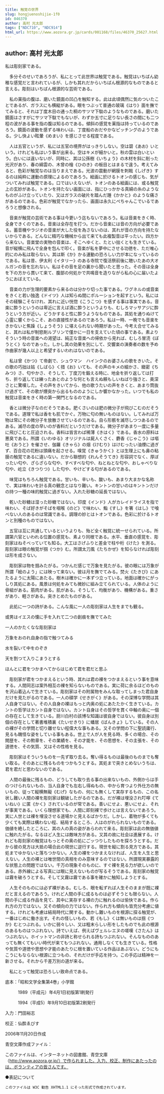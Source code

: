 ```yaml
---
title: 触覚の世界
slug: hongjuenoshijie-1f0
id: 046370
author: 高村 光太郎
tags: ["NDC710", "NDC914"]
html_url: https://www.aozora.gr.jp/cards/001168/files/46370_25627.html
---
```


## author: 高村 光太郎

私は彫刻家である。

　多分そのせいであろうが、私にとって此世界は触覚である。触覚はいちばん幼稚な感覚だと言われているが、しかも其れだからいちばん根源的なものであると言える。彫刻はいちばん根源的な芸術である。

　私の薬指の腹は、磨いた鏡面の凹凸を触知する。此は此頃偶然に気のついたことであるが、ガラスにも横縦がある。眼をつぶって普通の玻璃《はり》面を撫でてみると、それは丁度木目の通った桐のサツマ下駄のようなものである。磨いた鏡面はさすがにサツマ下駄でもないが、わずか五寸に足りない長さの間にも二つ程の波がある事を指の腹は知るのである。傾斜の感覚を薬指は持っているのであろう。鏡面の波動を感ずる味わいは、丁度船のおだやかなピッチングのようである。少し快よい眩暈《めまい》を感じさせる程度である。

　人は五官というが、私には五官の境界がはっきりしない。空は碧《あお》いという。けれども私はいう事が出来る。空はキメが細かいと。秋の雲は白いという。白いには違いないが、同時に、其は公孫樹《いちょう》の木材を斜に削った光沢があり、春の綿雲の、木曾の檜《ひのき》の板目とはまるで違う。考えてみると、色彩が触覚なのは当りまえである。光波の震動が網膜を刺戟《しげき》するのは純粋に運動の原理によるのであろう。絵画に於けるトオンの感じも、気がついてみれば触覚である。口ではいえないが、トオンのある絵画には、或る触覚上の玄妙がある。トオンを持たない画面には、指にひっかかる真綿の糸のようなものがふけ立っていたり、又はガラスの破片を踏んだ踵《かかと》のような痛さがあるのである。色彩が触覚でなかったら、画面は永久にぺちゃんこでいるであろうと想像される。

　音楽が触覚の芸術である事は今更いう迄もないであろう。私は音楽をきく時、全身できくのである。音楽は全存在を打つ。だから音楽には音の方向が必要である。蓄音機やラジオの音楽が大した役を為さないのは、其れが音の方向を持たないからである。どんなに精巧な機械から出て来ても此複製音は平ったい。四方から来ない。音楽堂の実物の音楽は、そこへゆくと、たとい拙くとも生きている。音が縦横に飛んで全身を包んで叩く。音楽が私を夢中にさせる功徳を、ただ唯心的にのみ私は取らない。其は斯《か》かる運動の恐ろしい力が本になっているのである。私は昔、伊太利《イタリー》のある寺院で復活祭前後に聴いたあの大オルガンの音を忘れない。私はその音を足の裏から聞いたと思った。その音は全身を下の方から貫いて来て、腹部の何処かで共鳴音を造りながら私の心に届いたようにおぼえている。

　音楽の力が生理的要素から来るのは分かり切った事である。ワグネルの或音楽をきくと若い独逸《ドイツ》人は知らぬ間にポルーションを起すという。私にはその経験こそなけれ、其れに近い恍惚《こうこつ》を感ずる事は事実である。音楽に酔うというのは卑近に言えば酒に酔うというよりも、むしろマッサアジに酔うという方が近い。どうかすると性に酔うようなものである。其処を通りぬけて心霊に響くからこそ、あの直接性があるのであろう。私は一時、一晩でも音楽をきかないと焦躁《しょうそう》に堪えられない時期があった。今考え合せてみると、其れは私が制慾剤ルブリンで僅かに一日を支えていた頃の事である。素よりそういう時の音楽への渇望は、純正な音楽への帰依から見れば、むしろ冒涜《ぼうとく》なのであった。しかし其の効果を別にして、交響楽の演奏者の数を予め作曲家が幾人以上と希望するいわれはないのである。

　私は曾《かつ》て帝劇で、シュウマン　ハインクのお婆さんの歌をきいた。その歌の巧拙は姑《しばら》く措《お》いても、その声のキメの細かさ、緻密《ちみつ》さ、匂やかさ、そうして、丁度刀を鍛える時に、地金を折り返しては打ち、折り返しては練ったあとのような何とも言えぬ頼もしいねばり強さと、奥深さとに驚嘆した。その声をきいてから、他の歌うたいの声をきくと、あまり筒抜け過ぎて、その歌が煙突から出るもののようにしか響かなかった。いつでも私の触覚は音楽をきく時の第一関門となるのである。

　香とは微分子なのだそうである。肥くさいのは肥の微分子が飛びこむのだそうである。道理で私は香をも肌でかぐ。万物に匂の無いものはない。してみれば万物は常にその微分子を放散させているのである。自ら形骸を滅尽しつつあるのである。滅尽の度の早いのが香料だというだけである。微分子があまり一度に多量に飛びこむと圧迫される。香料は皆言わば稀薄《きはく》である。香水の原料は悪臭である。所謂《いわゆる》オリジナルは屍人くさく、麝香《じゃこう》は嘔吐《おうと》を催させ、伽羅《きゃら》の烟《けむり》はけむったい油煙に過ぎず、百合花の花粉は頭痛を起させる。嗅覚《きゅうかく》とは生理上にも鼻の粘膜の触覚であるに違いない。だから聯想的《れんそうてき》形容詞でなく、厚ぼったい匂や、ざらざらな匂や、すべすべな匂や、ねとねとな匂や、おしゃべりな匂や、屹立《きつりつ》した匂や、やけどする匂があるのである。

　味覚はもちろん触覚である。甘いも、辛いも、酸いも、あまり大まかな名称で、実は味わいを計る真の観念とはなり難い。キントンの甘いのはキントンだけの持つ一種の味的触覚に過ぎない。入れた砂糖の延長ではない。

　乾いた砂糖は湿った砂糖ではない。印度《インド》人がカレイドライスを指で味わい、そば好きがそばを咽喉《のど》で味わい、鮨《すし》を箸《はし》で喰べない人のあるのは常識である。調理の妙とはトオンである。色彩に於けるトオンと別種のものではない。

　五官は互に共通しているというよりも、殆ど全く触覚に統一せられている。所謂第六官といわれる位置の感覚も、素より同根である。水平、垂直の感覚を、彫刻家はねそべっていても知る。大工はさげふりと差金で柱や桁《けた》を測る。彫刻家は眼の触覚が掴《つか》む。所謂太刀風《たちかぜ》を知らなければ彫刻は形を成さない。

　彫刻家は物を掴みたがる。つかんだ感じで万象を見たがる。彼の眼には万象が所謂「絵のよう」には映って来ない。彼は月を撫でてみる。焚火《たきび》にあたるように太陽にあたる。樹木は確かに一本ずつ立っている。地面は確かにがっしり其処にある。風景は何処をみても微妙に組み立てられている。人体のように骨組がある。筋肉がある。肌がある。そうして、均衡があり、機構がある。重さがあり、軽さがある。突きとめたものがある。

　此処に一つの詩がある。こんな風に一人の彫刻家は人生をまでも観る。



或男はイエスの懐に手を入れて二つの創痕を撫でてみた

一人のかたくなな彫刻家は

万象をおのれ自身の指で触つてみる

水を裂いて中をのぞき

天を割つて入りこまうとする

ほんとに君をつかまへてからはじめて君を君だと思ふ



　彫刻家が君をつかまえるという時、其れは君の裸をつかまえるという事を意味する。人間同志は案外相互の裸を知らないものである。実に荷に余るほどのものを沢山着込んで生きている。彫刻家はその附属物をみんな取ってしまった君自身だけを見たがるのである。一人の碩学《せきがく》がある。その深博な学問は其人自身ではない。その人自身の裸はもっと内奥の処にあたたかく生きている。カントの哲学はカント自身ではない。カント自身はその哲学を貫く中軸の奥に一個の存在として生きている。厨川白村の該博な知識は彼自身ではない。彼自身は別個の存在として著書堆積裏《たいせきり》に蟠居《ばんきょ》している。その人の裸がその学問と切り離せない程偉大な事もある。又その学問の下に聖読庸行、見るも醜怪な姿をしている事もある。世上で人が人を見る時、多くの場合、その閲歴を、その勲章を、その業績を、その才能を、その思想を、その主張を、その道徳を、その気質、又はその性格を見る。

　彫刻家はそういうものを一先ず取り去る。奪い得るものは最後のものまでも奪い取る。そのあとに残るものをつかもうとする。其処まで突きとめないうちは、君を君だと思わないのである。

　人間の最後に残るもの、どうしても取り去る事の出来ないもの、外側からは手のつけられないもの、当人自身でも左右し得ぬもの、中から育つより外仕方の無いもの、従って縦横無礙《むげ》なもの、何にも無くして実存するもの、この名状し難い人間の裸を彫刻家は観破したがるのである。だが裸は埋没され叮嚀《ていねい》に匿《かく》されているのが常である。善いにせよ、悪いにせよ、それが事実である。いくら理想家でも、人間に即刻裸で歩けとは言えないであろう。実に人世とは裸を埋没させる道場かと見えるばかりだ。しかし、着物が多くても少くても実際は構わない程、結局するところ、人はのがれられないものである。価値を絶したところに、其の人の真の姿があらわれて来る。彫刻家は此の無価値に触れたがる。なるほど人生には敵味方がある。又其の故に社会は進展する。けれども彫刻家の触覚はもっとその奥の処にごッつりしたものを探ろうとする。だから彼の見方は大抵の場合此の現世に逆行する。現世を縦に割る見方である。其処までゆかないと落ちつかない。人生の裸をつかまえなければ、人生を人生と思えない。人生の裸とは唯世間の真相をのみ意味するのではない。所謂現実暴露的な状態上の問題ではない。千万の現象そのものに、すぐ裸を見る力が欲しいのである。赤外線による写真には眼に見えないものが写るそうである。彫刻家の触覚は霧を破ろうとする。そして又霧は霧である事を確かに触知しようとする。

　人生そのものには必ず裸がある。むしろ、眼を転ずれば人生そのままが既に裸だと言えるのであろう。けれど人間の手に成るものは必ずそうとも限らない。人間の手に成る作品を見て、其中に実存する裸の力に触れるのは愉快である。作られ方の力ではない。又その傾向の力ではない。作られ方も傾向も皆充分考慮に値する。けれども考慮は結局時代に関する。動かし難いものを根源に探る触覚が、一番はじめに働き出す。それの怪しいもの、若《もし》くは無いものは掴《つか》むとつぶれる。いかに弱々しい、又は粗末らしい形をしたものでも此の根源のあるものはつぶれない。詩でいえば、例えばヴェルレエヌの嗟嘆《さたん》はつぶれない。ホイットマンの非詩と称せられる詩もつぶれない。そんなもののあっても無くてもいい時代が来てもつぶれない。通用しなくても生きている。性格や気質や道徳や思想や才能のあたりに根を置いている作品はあぶない。どうにもこうにもならない根源に立つもの、それだけが手応を持つ。この手応は精神を一新させる。それから千差万別の道が来る。

　私にとって触覚は恐ろしい致命点である。













底本：「昭和文学全集第4巻」小学館


　　　1989（平成元）年4月1日初版第1刷発行

　　　1994（平成5）年9月10日初版第2刷発行

入力：門田裕志

校正：仙酔ゑびす

2006年11月20日作成

青空文庫作成ファイル：

このファイルは、インターネットの図書館、青空文庫（http://www.aozora.gr.jp/）で作られました。入力、校正、制作にあたったのは、ボランティアの皆さんです。











●表記について


	このファイルは W3C 勧告 XHTML1.1 にそった形式で作成されています。